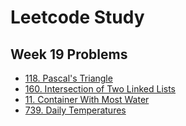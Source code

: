 # Leetcode Study

## Week 19 Problems

-   [118. Pascal's Triangle](https://leetcode.com/problems/pascals-triangle/)
-   [160. Intersection of Two Linked Lists](https://leetcode.com/problems/intersection-of-two-linked-lists/)
-   [11. Container With Most Water](https://leetcode.com/problems/container-with-most-water/)
-   [739. Daily Temperatures](https://leetcode.com/problems/daily-temperatures/)
